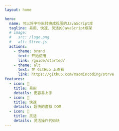 ```yaml
---
layout: home

hero:
  name: 可以将字符串转换成视图的JavaScript库
  tagline: 易用、快速、灵活的JavaScript框架
  # image:
  #   src: /logo.png
  #   alt: Strve.js
  actions:
    - theme: brand
      text: 开始使用
      link: /guide/started/
    - theme: alt
      text: 在 GitHub 上查看
      link: https://github.com/maomincoding/strve
features:
  - icon: 🔌
    title: 易用
    details: 更容易上手
  - icon: 🚀
    title: 快速
    details: 超快的虚拟 DOM
  - icon: 🔩
    title: 灵活
    details: 灵活操作代码块
---
```

